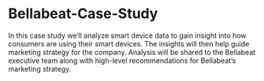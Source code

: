 # Bellabeat-Case-Study
In this case study we’ll analyze smart device data to gain insight into how consumers are using their smart devices. The insights will then help guide marketing strategy for the company. Analysis will be shared to the Bellabeat executive team along with high-level recommendations for Bellabeat’s marketing strategy.
